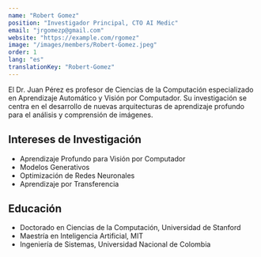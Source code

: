 ```yaml
---
name: "Robert Gomez"
position: "Investigador Principal, CTO AI Medic"
email: "jrgomezp@gmail.com"
website: "https://example.com/rgomez"
image: "/images/members/Robert-Gomez.jpeg"
order: 1
lang: "es"
translationKey: "Robert-Gomez"
---
```


El Dr. Juan Pérez es profesor de Ciencias de la Computación especializado en Aprendizaje Automático y Visión por Computador. Su investigación se centra en el desarrollo de nuevas arquitecturas de aprendizaje profundo para el análisis y comprensión de imágenes.

## Intereses de Investigación
- Aprendizaje Profundo para Visión por Computador
- Modelos Generativos
- Optimización de Redes Neuronales
- Aprendizaje por Transferencia

## Educación
- Doctorado en Ciencias de la Computación, Universidad de Stanford
- Maestría en Inteligencia Artificial, MIT
- Ingeniería de Sistemas, Universidad Nacional de Colombia
